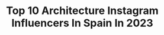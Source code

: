 ---
title: Top 10 Architecture Instagram Influencers In Spain In 2023
description: >-
  Find top architecture Instagram influencers in Spain in 2023. Most popular hashtags: #architecture #arquitectura #barcelona #ig.
platform: Instagram
hits: 185
text_top: Analyze the best Instagram profiles on inBeat.
text_bottom: Our platform aggregates 185 Instagram influencers like this in Spain for you to connect with.
profiles:
  - username: "marcplam"
    fullname: >-
      Ｍａｒｃ  Ｐｌà
    bio: >-
      📍Barcelona 💡Designer / Actor Design•Architecture•Photography•Travels•Fashion•Creativity 🇪🇸 🇵🇹 🇦🇩 🇫🇷 🇮🇹 🇨🇭 🇩🇪 🇬🇧 🇧🇪 🇳🇱 🇬🇷 🇹🇷 🇪🇬 🇯🇴 🇻🇳 🇨🇳 🇵🇭 🇹🇭 🇸🇨 🇺🇸
    location: "Spain"
    followers: 6359
    engagement: 1077
    commentsToLikes: 0.044978
    id: ck15uzxdlp97j0i19rabrc07y
    verified: false
    hashtags: "#holidays, #men, #photography, #fashionman"
  - username: "jasmine.moon_"
    fullname: >-
      jas 🧿 ☽
    bio: >-
      Founder & CEO @jun.ibiza Architecture, Design & Creative Direction
    location: "Spain"
    followers: 11515
    engagement: 569
    commentsToLikes: 0.031475
    id: ck14jaczhjc0l0i19nsbzpn0l
    verified: false
    hashtags: ""
  - username: "migmacia"
    fullname: >-
      Miguel
    bio: >-
      Burgos , lugares y el 🌍 alrededor. Travel....📸 Streets & Architecture.
    location: "Spain"
    followers: 2578
    engagement: 2036
    commentsToLikes: 0.069015
    id: ck8sywr4ambbr0j78pmhcrdub
    verified: false
    hashtags: "#cylesvida, #estaes, #architecture, #alluring"
  - username: "yamildoval"
    fullname: >-
      Yamil Doval
    bio: >-
      📍 Based in Barcelona 📷 Architecture & pretty places 💙 Galego ⬇️ Prints & Presets ⬇️
    location: "Spain"
    followers: 6936
    engagement: 1319
    commentsToLikes: 0.033526
    id: ck6u7v27fnt470j718mz0eoun
    verified: false
    hashtags: "#galicia, #citiesoftheworld, #europedestinations, #lebeauvoyage"
  - username: "acampobaeza"
    fullname: >-
      Alberto Campo Baeza
    bio: >-
      PhD Architect. Professor at the Madrid School of Architecture, ETSAM. Full Member to the Royal Academy of Fine Arts of San Fernando of Spain.
    location: "Spain"
    followers: 33675
    engagement: 685
    commentsToLikes: 0.005329
    id: ck15sd3y2ceiz0i19lnjk5bxo
    verified: false
    hashtags: "#ufv, #albertocampobaeza, #maquetas, #polideportivo"
  - username: "krestadesign"
    fullname: >-
      KRESTA DESIGN
    bio: >-
      _Architecture and Design_ LUCAS Y HERNÁNDEZ-GIL
    location: "Spain"
    followers: 36879
    engagement: 348
    commentsToLikes: 0.072397
    id: ck6tkuo3a5fpg0j71uyl30c6m
    verified: false
    hashtags: "#jos, #somewheremagazine, #renderart, #art"
  - username: "adriagoulaphoto"
    fullname: >-
      Adria Goula Photo
    bio: >-
      Architecture photographer based in Barcelona #architecturephotography #barcelona
    location: "Spain"
    followers: 32442
    engagement: 216
    commentsToLikes: 0.019169
    id: ck0uc6b2bg7a30i19ct5lcc37
    verified: false
    hashtags: "#architectureporn, #architecturedesign, #adriagoulaphoto, #architecturephotography"
  - username: "peribet"
    fullname: >-
      Pedro
    bio: >-
      Barcelona Ⓜ️@raw_architecture_ Ⓜ️@rustlord_unity
    location: "Spain"
    followers: 12289
    engagement: 328
    commentsToLikes: 0.041354
    id: ck5q84wyj4gb00i117gwc8li4
    verified: false
    hashtags: "#arquitecturamx, #creative, #kings, #excellent"
  - username: "totonsanchez"
    fullname: >-
      TOTON SANCHEZ
    bio: >-
      A multidisciplinary architecture & interior design firm @totonsanchez #totonsanchez
    location: "Spain"
    followers: 14485
    engagement: 445
    commentsToLikes: 0.021926
    id: ck14ltuwjwgga0i19thouzmze
    verified: false
    hashtags: "#arquitecturaydise, #architecture, #madrid, #interiordesign"
  - username: "pollolavin"
    fullname: >-
      Felipe Lavin
    bio: >-
      Landscape and Architecture Photography 📍Chile info@felipelavin.com
    location: "Spain"
    followers: 17735
    engagement: 196
    commentsToLikes: 0.028149
    id: ckf5pk5am6cw00j2370h4adfb
    verified: false
    hashtags: "#puntadelobos, #artwork, #photography, #contemporaryart"
---